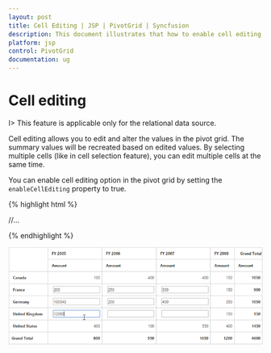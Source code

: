 ```yaml
---
layout: post
title: Cell Editing | JSP | PivotGrid | Syncfusion
description: This document illustrates that how to enable cell editing feature through API in JSP PivotGrid control
platform: jsp
control: PivotGrid
documentation: ug
---
```


# Cell editing

I> This feature is applicable only for the relational data source.

Cell editing allows you to edit and alter the values in the pivot grid. The summary values will be recreated based on edited values. By selecting multiple cells (like in cell selection feature), you can edit multiple cells at the same time.
  
You can enable cell editing option in the pivot grid by setting the `enableCellEditing` property to true.

{% highlight html %}

<div class="cols-sample-area">
<ej:pivotGrid id="PivotGrid1" enableCellEditing="true">
	//...
</ej:pivotGrid>
</div>

{% endhighlight %}

![Cell editing in JSP pivot grid control](Cell-Editing_images/celleditingclient.png)


